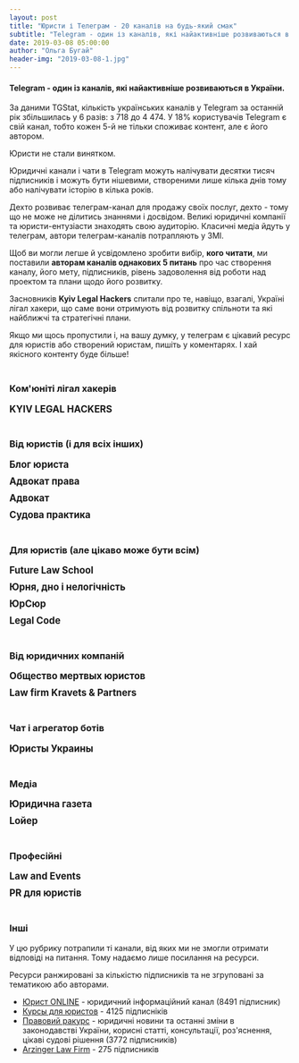 ```yaml
---
layout: post
title: "Юристи і Телеграм - 20 каналів на будь-який смак"
subtitle: "Telegram - один із каналів, які найактивніше розвиваються в України."
date: 2019-03-08 05:00:00
author: "Ольга Бугай"
header-img: "2019-03-08-1.jpg"
---
```


<h4>Telegram - один із каналів, які найактивніше розвиваються в України.</h4>
<p>За даними TGStat, кількість українських каналів у Telegram за останній рік збільшилась у 6 разів: з 718 до 4 474. У 18% користувачів Telegram є свій канал, тобто кожен 5-й не тільки споживає контент, але є його автором.</p>
<p>Юристи не стали винятком.</p>
<p>Юридичні канали і чати в Telegram можуть налічувати десятки тисяч підписників і можуть бути нішевими, створеними лише кілька днів тому або налічувати історію в кілька років.</p>
<p>Дехто розвиває телеграм-канал для продажу своїх послуг, дехто - тому що не може не ділитись знаннями і досвідом. Великі юридичні компанії та юристи-ентузіасти знаходять свою аудиторію. Класичні медіа йдуть у телеграм, автори телеграм-каналів потрапляють у ЗМІ.</p>
<p>Щоб ви могли легше й усвідомлено зробити вибір, <strong>кого читати</strong>, ми поставили <strong>авторам каналів однакових 5 питань</strong> про час створення каналу, його мету, підписників, рівень задоволення від роботи над проектом та плани щодо його розвитку.</p>
<p>Засновників <strong>Kyiv Legal Hackers</strong> спитали про те, навіщо, взагалі, Україні лігал хакери, що саме вони отримують від розвитку спільноти та які найближчі та стратегічні плани.</p>
<p>Якщо ми щось пропустили і, на вашу думку, у телеграм є цікавий ресурс для юристів або створений юристам, пишіть у коментарях. І хай якісного контенту буде більше!</p>
<h3 style="padding-top:20px">Ком'юніті лігал хакерів</h3>

<div style="margin-bottom: 10px">
  <a id="hide1" href="#hide1" class="hide custom-headline">KYIV LEGAL HACKERS</a>
  <a id="show1" href="#show1" class="show custom-headline">KYIV LEGAL HACKERS</a>
  <div class="details" style="margin-bottom: 40px">
    <div class="telegram-link">
      <div class="telegram-img">
        <a target="_blank"  href="https://t.me/kyivlegalhackers">
          <img src="{{ site.baseurl }}/img/posts_img/telegramKLH.jpg" />
        </a>
      </div>
      <div class="telegram-description">
        <h4><a target="_blank" href="https://t.me/kyivlegalhackers">KYIV LEGAL HACKERS</a></h4>
        <div class="telegram-link-gray"><a target="_blank" href="https://t.me/kyivlegalhackers">https://t.me/kyivlegalhackers</a></div>
        <div class="telegram-subscribers">526 учасників</div>
      </div>
    </div>

    <p>«Kyiv Legal Hackers - це частина міжнародної спільноти Legal Hackers в 130 містах світу. Тут ми обмінюємося досвідом та будуємо інноваційні рішення у сфері права», - так пишуть про себе лігал-хакери.</p>
    <p>Нещодавно Kyiv Legal Hackers формалізували своє становище в державі і офіційно стали громадською організацією.</p>
    <p>Щоб краще зрозуміти цінності, на які спираються українські лігал хакери, навіщо працюють над розвитком юридичних інновацій і що планують робити в майбутньому, 4 засновникам поставили однакові 3 питання.</p>
    <p>Відповідали <strong>Денис Іванов</strong>, <strong>Валентин Півоваров</strong> та <strong>Діма Форемний</strong>.</p>
    <p>У кожного, до речі, є свій цікавий досвід у розвитку юридичних інновацій.</p>

    <h3 class="text-center"><img src="{{ site.baseurl }}/img/posts_img/telegramDenis Ivanov.jpg" style="max-width: 180px; border-radius: 50%;" /><div>Денис Іванов</div></h3> 

    <p><strong>Навіщо Україні лігал хакери?</strong></p>
    <p>Коректніше було б спитати «Навіщо лігал хакерам Україна?» Адже з першого заходу, який відбувся 20 квітня 2017 року в Одесі, за неповних 2 роки, український чаптер став одним із хедлайнерів міжнародного руху. Рахуйте самі:</p>
    <ul>
      <li>Перший і, поки що єдиний, європейський саміт із учасниками з понад 10 країн світу було організовано та проведено саме в Україні.</li>
      <li>Перший у Східній Європі Лігал Тек Хакатон було проведено саме в Україні. Українські амбасадори надихнули та допомогли відкрити і відновити чаптери спільноти у Білорусі, Молдові, Росії, Казахстані, і (найсвіжіша новина), у найінформатизованішій країні Європи, батькивщині «стартап-єдинорогів» - в Естоніі. І це тільки на початок 2019 року. </li>
      <li>Саме українських лігал хакерів запрошують для проведення спільних «Демо днів» до Польщі, Іспанії, Киргизстану та Ізраїлю.</li>
      <li>Навіть на відстані десятків тисяч кілометрів українські амбасадори консультують та допомагають з проведенням локальних та міжнародних івентів в країнах Азії.</li> 
    </ul>
    <p>Особисто моя думка, що в України є все для того, щоб бути центром юридичних інновацій. Це звучить дещо абсурдно, враховуючи сучасні проблеми в судовій системі, правоохоронній діяльності та секторах державного і місцевого самоврядування. Але саме знаходження поза зоною комфорту продукує появу проривних ідей та виникнення прошарку талановитих дисрапторів.</p>
    <p><strong>Що саме ти отримуєш від розвитку ком'юніті?</strong></p>
    <p>Я - архітектор ком’юніті. А що отримує архітектор? Він створює та залишає по собі надбання, яке слугує людству і є основою для подальшого розвитку. У випадку з Лігал Хакерз цим надбанням є екосистема, яка максимально прискорює зріст кожного її суб'єкта - від ідеї до працюючого лігал тек сервісу. І побудувати таку систему із замкненим циклом, твердою основою, міцним партнерством, максимальними міжнародними можливостями і потужною підтримкою з боку національної спільноти та міжнародних колег - це і є першою сходинкою для якісного прориву.</p>
    <p><strong>Який бажаний найкращий довгостроковий стратегічний результат і результат, який бажаний протягом цього року?</strong></p>
    <p>Минулі півтора роки ми присвятили тому, щоб сформувати ком'юніті та голосно заявити про нього, залучити найкращих та найталановитіших представників сучасної української інноваційної юриспруденції. І нам це вдалось настільки, що третій рік поспіль українці - серед лідерів світових юридичних конкурсів та змагань. А на цьогорічному «Innovation Justice Forum» в Peace Palace в Гаазі кількість представників України перевищила 15 осіб (учасники, спікери, ментори, організатори, команди, партнери, глядачі). Ще три роки тому там було не більше 2 людей від країни. Починаючи з січня 2019 року наша метрика - не кількість учасників, а якість іх знань, досвідченості, їх продуктів та сервісів. Друге завдання на цей рік - це максимальна колаборація з іншими чаптерами. Не раз на рік у межах одноденного саміту. А систематичні івенти, спільні проекти, інтернаціональні команди. Для того, щоб проникнення та обмін досвідом і знаннями був максимально глобалізованим. Ми почали це робити з грудня 2018 року, коли вперше в історії провели одночасно в 4 країнах світу Хакатон з доступу до правосуддя. Більше 60+ команд одночасно створювали сервіси для того, щоб полегшити звичайним людям можливості отримання правової допомоги та захисту своїх прав. Саме в напрямку збільшення охоплення в практичних проектах та заходах я вбачаю наступні успіхи спільноти. Адже на теперішній час - це 10 000+ найіноваційніших юристів у майже 130 країнах світу. Такий потужний юридичний ресурс не може простоювати без користі для людства. Це було б злочином.</p>

    <h3 class="text-center"><img src="{{ site.baseurl }}/img/posts_img/telegramValentyn Pivovarov.jpg" style="max-width: 180px; border-radius: 50%;" /><div>Валентин Півоваров</div></h3> 

    <p><strong>Навіщо Україні лігал хакери?</strong></p>
    <p>Україна є країною з великим потенціалом в IT-індустрії, з дуже розумними і талановитими людьми. У нас багато добрих юристів і непогана теоретична юридична освіта. Разом з тим, у нас багато проблем із правосуддям, із доступом до правосуддя. Багато людей не можуть дозволити собі юридичні послуги, а добрі юридичні послугу коштують дуже дорого. </p>
    <p>Україна - частина світу, і Kyiv Legal Hackers потрібні, щоб представляти Україну на міжнародній арені в сфері юридичних інновацій. </p>
    <p>По-друге, спільнота - це доступ до міжнародного ком'юніті, до спілкування з однодумцями.</p>
    <p>По-третє, розширення власного світогляду. Ти розумієш, що є частиною чогось більшого і можеш мислити не лише в рамках своєї країни. </p>
    <p>По-четверте, розвиток і позиціонування України як успішної країни. Україна може бути центром розвитку юридичних інновацій, як мінімум, у Європі. Про нас уже говорять багато де і, в цілому, рівняються на Україну. </p>
    <p>Думаю, цей маховик буде тільки розкручуватись. По-п'яте, створення проектів і популяризація надання юридичних послуг онлайн та альтернативного шляху розвитку юридичної професії.</p>
    <p><strong>Що саме ти отримуєш від розвитку ком'юніті?</strong></p>
    <p>Я особисто отримую надзвичайне натхнення, коли бачу, що в учасників починає щось виходити. Плюс нові знайомства, безумовно. Коли я почав займатись цим ще 4 роки тому, не було нічого. Зараз це виросло в цілий рух в Україні. Взагалі, це мене драйвить. Мова не про якісь конкретні вигоди, які є на поверхні. Усе глибше: коли однодумці створюють проекти... коли в учасників хакатонів горять очі, коли вони їдуть в Гаагу, коли у них змінюється світогляд. Я розумію, що це найкраща винагорода для мене, як для співорганізатора KLH.</p>
    <p><strong>Який бажаний найкращий довгостроковий стратегічний результат і результат, який бажаний протягом цього року?</strong></p>
    <p>Особисто я хотів би якісно відновитись після моєї участі в проекті PatentBot, тому що це було дуже важко для мене. І почати щось нове. Що саме це буде, поки не можу сказати. Але точно проект буде не для впровадження в Україні або Європі. Або це буде для ринку США, або для ринку Asia-Pacific Region (Гонконг, Сінгапур тощо). У довгостроковій перспективі я би хотів, щоб мій новий проект використовувався багатьма людьми і був ще більшого розмаху, ніж PatentBot, або інші проекти, які я створював до сьогодні. </p>
    <p>Щодо KLH, то у нас на цей рік великі плани. Ми хочемо врости вдвічі, а і то і втричі у кількості учасників. Запустити студентські організації KLH на юридичних факультетах вищих навчальних закладів в різних містах. План по івентах розписаний на цілий рік, будемо їх додатково анонсувати. У планах на довгострокову перспективу - зробити Україну центром юридичних інновацій. Незалежно від того, де українці впроваджують свої проекти - в Європі, Америці чи Гонконзі - усі ми підтримуємо один одного і допомагаємо один одному. Можливо, KLH зможе стати акселератором, який допомагатиме зростати legal tech проектам, інвестуватиме у них. Думаю, у 10-річній перспективі це більш, ніж реально.</p>

    <h3 class="text-center"><img src="{{ site.baseurl }}/img/posts_img/telegramDima Foremny.jpg" style="max-width: 180px; border-radius: 50%;" /><div>Діма Форемний</div></h3> 

    <p><strong>Навіщо Україні лігал хакери?</strong></p>
    <p>Kyiv Legal Hackers (KLH) важливі для України тому, що разом українські лігал хакери - це сила, про яку вже знають, без перебільшення, у десятках країн світу. Про нас знають, нами цікавляться, на нас у багатьох випадках рівняються. Крім того, кожен із спільноти KLH може поїхати в 150 міст світу, де вже є відділення Legal Hackers, і там кожного радо приймуть. Це прекрасний шлях для виходу на інші ринки. А поодинці ми просто юристи-диваки, одиночки.</p>
    <p><strong>Що саме ти отримуєш від розвитку ком'юніті?</strong></p>
    <p>Від розвитку спільноти я отримую відчуття самореалізації, можливість креативити, придумувати та експериментувати із різними проектами. Також я розвиваю свої знання та мережу знайомств. Якоюсь мірою я реалізую свій підприємницький хист. Усе це роблю разом із командою друзів. Як-то кажуть відпочинок - це зміна діяльності. У моєму випадку це ще і допомагає мені в основній роботі в бізнес акселераторі від HiiL. Проект неприбутковий, ми навіть нещодавно відкрили неприбуткову громадську організацію. Це значить, що ми сфокусовані на позитивному впливі на суспільство і на членів спільноти. Думаю, саме це робить KLH популярним. Ми робимо все від душі, згідно із своїми моральними принципами, надихаючись найкращими міжнародними прикладами.</p>
    <p><strong>Який бажаний найкращий довгостроковий стратегічний результат і результат, який бажаний протягом цього року?</strong></p>
    <p>Довгостроковий результат від діяльності KLH, на мою думку, це - позиціонування України як країни-лідера в юридичних інноваціях. Ці інновації мають допомагати людям, компаніям та державі. Мають створювати додану вартість в Україні і за її межами. Також ми розвиваємо KLH як об’єднуючу платформу, think tank для обміну думками щодо юридичних інновацій серед різних гравців юридичного ринку, державного сектору та всіх інших секторів і професій, і є містком в міжнародний «human cloud» у цій сфері.</p>
    <p>До кінця року стратегічний результат, якого ми прагнемо досягти, сформування пулу надійних партнерів серед з юридичного та ІТ ринку України, які допоможуть нам розвивати спільноту та реалізовувати нові проекти. Також KLH має амбіцію бути фронтменами у великій міжнародній ініціативі, яка відбудеться в декількох містах України в кінці року. Підготовка йде вже повним ходом.</p>
  </div>
</div>
<h3 style="padding-top:20px">Від юристів (і для всіх інших)</h3>

<div style="margin-bottom: 10px">
  <a id="hide2" href="#hide2" class="hide custom-headline">Блог юриста</a>
  <a id="show2" href="#show2" class="show custom-headline">Блог юриста</a>
  <div class="details" style="margin-bottom: 40px">
    <div class="telegram-link">
      <div class="telegram-img">
        <a target="_blank"  href="https://t.me/jur_blog">
          <img src="{{ site.baseurl }}/img/posts_img/telegramБлог юриста_лого.jpg" />
        </a>
      </div>
      <div class="telegram-description">
        <h4><a target="_blank" href="https://t.me/jur_blog">Блог юриста</a></h4>
        <div class="telegram-link-gray"><a target="_blank" href="https://t.me/jur_blog">https://t.me/jur_blog</a></div>
        <div class="telegram-subscribers">40436 підписників</div>
      </div>
    </div>

    <h3 class="text-center"><img src="{{ site.baseurl }}/img/posts_img/telegramVolodymyr Golub.jpg" style="max-width: 180px; border-radius: 50%;" /><div>Володимир Голуб</div></h3> 

    <p>Блог юриста створений 14 жовтня 2017 року.</p>
    <p><strong>Навіщо потрібен Блог юриста?</strong></p>
    <p>Розглядаю канал винятково як хобі. Крім каналу, є ще боти https://t.me/jur_blog/1321</p>
    <p><strong>Для кого «Блог юриста»?</strong></p>
    <p>Для всіх, кому цікаво знати про свої права і стежити за змінами в законодавстві.</p>
    <p><strong>Ви задоволені розвитком каналу? Які критерії його успішності ви використовуєте, крім кількості підписників?</strong></p>
    <p>Цілком задоволений. Я не витрачаю особисті кошти на рекламу каналу - він рекламується за рахунок продажу реклами на ньому. Кількість передплатників не головне - радує залученість аудиторії і коли ЗМІ посилаються на тебе як на перевірене джерело інформації.</p>
    <p><strong>Як ви плануєте розвивати канал?</strong></p>
    <p>Поки що мене влаштовує темп розвитку каналу, більший упор робимо на ботів.</p>
  </div>
</div>

<div style="margin-bottom: 10px">
  <a id="hide3" href="#hide3" class="hide custom-headline">Адвокат права</a>
  <a id="show3" href="#show3" class="show custom-headline">Адвокат права</a>
  <div class="details" style="margin-bottom: 40px">
    <div class="telegram-link">
      <div class="telegram-img">
        <a target="_blank"  href="https://t.me/advocatprava">
          <img src="{{ site.baseurl }}/img/posts_img/telegramБлог юриста_лого.jpg" />
        </a>
      </div>
      <div class="telegram-description">
        <h4><a target="_blank" href="https://t.me/advocatprava">Адвокат права</a></h4>
        <div class="telegram-link-gray"><a target="_blank" href="https://t.me/advocatprava">https://t.me/advocatprava</a></div>
        <div class="telegram-subscribers">18470 підписників</div>
      </div>
    </div>

    <h3 class="text-center"><img src="{{ site.baseurl }}/img/posts_img/telegramDenys Golovin.jpg" style="max-width: 180px; border-radius: 50%;" /><div>Денис Головін</div></h3> 

    <p>«Адвокат права» створений 29 листопада 2018 года.</p>
    <p><strong>Навіщо потрібен «Адвокат права»?</strong></p>
    <p>Українські телеграм-канали серйозно відстають від російських каналів. І за кількістю підписників, і за кількістю матеріалу. Я побачив, що ця ніша майже порожня.</p>
    <p>Навіть зараз є лише 3 телеграм-канали українських юристів, які варті уваги. Один із них - мій. Усі інші, на жаль, беззмістовні.</p>
    <p>Я хотів мати канал, щоб донести свою думку, своє ставлення до якихось подій і фактів. Зараз на каналі не всі матеріали авторські. Коли я бачу якусь проблему або читачі звертаються з питаннями, і при цьому сам не можу підготувати матеріал, а колеги вже розібрались і зробили, то я можу його перепостити.</p>
    <p>Тому, у принципі, це ще й безоплатна правова допомога.</p>
    <p><strong>Для кого «Адвокат права»?</strong></p>
    <p>Зараз я переважно готую матеріали із тих питань, які ставлять читачі. Фактично це - юридична консультація. У нас бідна країна, і на якісну юридичну допомогу не у всіх є кошти.</p>
    <p>Канал створювався не з метою залучення клієнтів. Платоспроможний клієнт і так має можливість звернутись до юриста за кваліфікованою юридичною допомогою з правовими висновками і отримати повний супровід свого питання.</p>
    <p>Навіть якщо через канал до мене звертаються з якимось питанням, я не беру гроші за консультацію. Мої послуги коштують задорого для людей, які шукають безоплатної допомоги в інтернеті.</p>
    <p>Я створив канал для підвищення правової свідомості, правової культури та правових знань. У мене, наприклад, є рубрика, «5 хвилин з адвокатом».</p>
    <p><strong>Ви задоволені розвитком каналу? Які критерії його успішності ви використовуєте, крім кількості підписників?</strong></p>
    <p>Не дуже. Витрачаю багато часу, сил і коштів на канал. Я купував і продовжую купувати багато реклами в інших телеграм-каналах. Юридична тема - дуже специфічна. Якщо порівняти залучення одного читача на канал новин і залучення одного читача на юридичний канал, то співвідношення буде приблизно 6:1.</p>
    <p>Якби я розвивав інший проект, для більш широкої аудиторії, то у мене мабуть було би близько 70 тис підписників. Знаю, що у великих українських телеграм-каналів до 60% читачів накручені. У мне немає мети накручувати читачів.</p>
    <p>Я орієнтуюсь не тільки на кількість читачів, але й на їх залучення і кількість охоплення одного посту. У телеграм дуже вузькоспеціалізована публіка. Чим вужча тема каналу, тим менша аудиторія. А юриспруденція не проста для розуміння.</p>
    <p>Фактично цей канал - моє хобі.</p>
    <p>Один із головних критерії - охоплення посту за 3 дні.</p>
    <p>Хочу підкреслити, що розвивати юридичний канал - це дорого.</p>
    <p><strong>Як ви плануєте розвивати канал?</strong></p>
    <p>Там, де можна було рекламувати мій канал, я уже це уже зробив і не по одному разу. Буду думати над онлайн і навіть офлайн просуванням. Раніше офлайн-сервіси і продукти йшли в інтернет. Тепер, можливо, інтернет-ресурсам варто подивитись в бік офлайну.</p>
    <p>Покращуватиму і далі контент. Але щоб люди могли оцінити добрий контент чи ні, треба, щоб вони знали про цей канал у принципі. Але якість матеріалів у першу чергу.</p>
    <p>Нарощувати рекламний бюджет, напевно, не буду. 1 підписник в юридичному телеграм-каналі коштує в 5-6 разів дорожче, ніж підписник в каналі новин або анекдотів.</p>
    <p>Повторюсь, забудьте думати про пошук клієнтів у телеграм. Ви не повернете навіть 10% того, що вклали, не кажучи про ймовірний заробіток.</p>

  </div>
</div>


<div style="margin-bottom: 10px">
  <a id="hide4" href="#hide4" class="hide custom-headline">Адвокат</a>
  <a id="show4" href="#show4" class="show custom-headline">Адвокат</a>
  <div class="details" style="margin-bottom: 40px">
    <div class="telegram-link">
      <div class="telegram-img">
        <a target="_blank"  href="https://t.me/advocat_ua">
          <img src="{{ site.baseurl }}/img/posts_img/telegramАдвокат права_лого.jpg" />
        </a>
      </div>
      <div class="telegram-description">
        <h4><a target="_blank" href="https://t.me/advocat_ua">Адвокат</a></h4>
        <div class="telegram-link-gray"><a target="_blank" href="https://t.me/advocat_ua">https://t.me/advocat_ua</a></div>
        <div class="telegram-subscribers">9105 підписників</div>
      </div>
    </div>

    <h3 class="text-center"><img src="{{ site.baseurl }}/img/posts_img/telegramOlexandr Garbar.jpg" style="max-width: 180px; border-radius: 50%;" /><div>Олександр Гарбар</div></h3> 

    <p>«Адвокат» був створений у жовтні 2017 року.</p>
    <p><strong>Навіщо потрібен «Адвокат»?</strong></p>
    <p>Канал для мене чисто, як хобі. Люблю робити щось корисне, тому намагаюсь давати контент, за допомогою якого мої читачі будуть більш юридично обізнаними і, як наслідок, їх права не будуть порушуватись, а у кризових ситуаціях читачі знайдуть рішення проблеми. Власне, в цьому і полягає мета мого каналу.</p>
    <p><strong>Для кого «Адвокат»?</strong></p>
    <p>Канал абсолютно для кожного, хто цікавиться своїми правами. Читачами є в основному представники бізнесу, але також серед читачів є юристи, держслужбовці і навіть певна частина студентів.</p>
    <p><strong>Ви задоволені розвитком проекту? Які критерії його успішності ви використовуєте, крім кількості підписників?</strong></p>
    <p>Цілком. Відверто кажучи, у мене єдиний критерій успішності - кількість переглядів окремої публікації.</p>
    <p><strong>Як ви плануєте розвивати «Адвокат»?</strong></p>
    <p>Поки що думаю над стратегією, розумію, що потрібно і можна розвивати цю тему, але через велику завантаженість у зв'язку з юридичною практикою часу на канал небагато, а іноді просто хочеться знайти годин 3 на відпочинок)</p>

  </div>
</div>

<div style="margin-bottom: 10px">
  <a id="hide5" href="#hide5" class="hide custom-headline">Судова практика</a>
  <a id="show5" href="#show5" class="show custom-headline">Судова практика</a>
  <div class="details" style="margin-bottom: 40px">
    <div class="telegram-link">
      <div class="telegram-img">
        <a target="_blank"  href="https://t.me/judicial_practice">
          <img src="{{ site.baseurl }}/img/posts_img/telegramСудова практика.jpg" />
        </a>
      </div>
      <div class="telegram-description">
        <h4><a target="_blank" href="https://t.me/judicial_practice">Судова практика</a></h4>
        <div class="telegram-link-gray"><a target="_blank" href="https://t.me/judicial_practice">https://t.me/judicial_practice</a></div>
        <div class="telegram-subscribers">1608 підписників</div>
      </div>
    </div>

    <h3 class="text-center"><img src="{{ site.baseurl }}/img/posts_img/telegramАндрій_Судова практика.jpg" style="max-width: 180px; border-radius: 50%;" /><div>Андрій Матвійчук</div></h3> 

    <p>Канал був створений на початку 2018 року</p>
    <p><strong>Навіщо потрібна «Судова практика»?</strong></p>
    <p>Канал  є першим етапом створення великої освітньої платформи, яка буде включати інтернет-сайт, сторінку в мережі фейсбук і безпосередньо сам телеграм-канал. Платформа буде спрямована, у першу чергу, на освіту студентів юридичних факультетів вузів, молодих спеціалістів, а також тих юристів, які прагнуть завжди підвищувати свій професійний рівень.</p>
    <p><strong>Для кого «Судова практика»?</strong></p>
    <p>Цей канал для адвокатів, суддів, нотаріусів, прокурорів, помічників суддів, юрисконсультів, студентів юридичних факультетів, а також для людей, які не працюють юристами, однак цікавляться судовою практикою.</p>
    <p><strong>Ви задоволені розвитком проекту? Які критерії його успішності ви використовуєте, крім кількості підписників?</strong></p>
    <p>Розвитком каналу загалом задоволений, оскільки близько половини його підписників прийшли органічно, тобто не з реклами, а з рекомендацій друзів чи колег.</p>
    <p><strong>Як ви плануєте розвивати «Судову практику»?</strong></p>
    <p>Розвивати канал планую подальшою публікацією на ньому цікавої та актуальної інформації для своєї аудиторії. Також буду його рекламувати, оскільки зацікавлений в тому, щоб якомога більше людей дізнались, що отримувати інформацію про судову практику можливо просто на свій смартфон.</p>

  </div>
</div>

<h3 style="padding-top:20px">Для юристів (але цікаво може бути всім)</h3>


<div style="margin-bottom: 10px">
  <a id="hide6" href="#hide6" class="hide custom-headline">Future Law School</a>
  <a id="show6" href="#show6" class="show custom-headline">Future Law School</a>
  <div class="details" style="margin-bottom: 40px">
    <div class="telegram-link">
      <div class="telegram-img">
        <a target="_blank"  href="https://t.me/FutureLawSchool">
          <img src="{{ site.baseurl }}/img/posts_img/telegramFuture Law School.jpg" />
        </a>
      </div>
      <div class="telegram-description">
        <h4><a target="_blank" href="https://t.me/FutureLawSchool">Future Law School</a></h4>
        <div class="telegram-link-gray"><a target="_blank" href="https://t.me/FutureLawSchool">https://t.me/FutureLawSchool</a></div>
        <div class="telegram-subscribers">1338 підписників</div>
      </div>
    </div>

    <h3 class="text-center"><img src="{{ site.baseurl }}/img/posts_img/telegramDenis Ivanov.jpg" style="max-width: 180px; border-radius: 50%;" /><div>Денис Іванов</div></h3> 

    <p>Future Law School створений 29 серпня 2018 року.</p>
    <p><strong>Навіщо потрібен Future Law School?</strong></p>
    <p>Сьогодні юридичні школи всього світу потребують лідерів, у яких є чітке уявлення про майбутнє юридичної професії і про те, як підготувати нинішніх студентів до цього майбутнього.</p>
    <p>Зараз клієнти юридичних компаній очікують від юристів глибокого розуміння їх бізнесу і специфіки їх діяльності, скорочення часу на бізнес-процеси і прискорення комунікації, нестандартності мислення і використання технологій.</p>
    <p>Крім отримання конвеєрних юридичних послуг, посилилися вимоги до цінностей компанії і технологій юридичного обслуговування.</p>
    <p>Формується нове розуміння того, як надавати юридичні послуги. І це зовсім інший набір навичок, ніж ще два-три роки тому.</p>
    <p>Ще за пару років відмінності будуть настільки істотні, що тим, хто відстає, доведеться оновлювати команду цілими відділами, щоб продовжувати конкурувати.</p>
    <p>Разом зі зміною підходів до правосуддя і юридичного обслуговування еволюціонує і система юридичної освіти.</p>
    <p>Щоб відповідати запитам, юридичні школи повинні навчати першокурсників, готуючи їх сьогодні до викликів і можливостей 2023 року.</p>
    <p>Мало бути хранителем знань - треба бути візіонером, вміти чути, аналізувати й експериментувати разом зі своїми слухачами.</p>
    <p>Мало бути просто порогом входу студента до юриспруденції, треба бути трампліном, з яким було б цікаво співпрацювати будь-якій юридичній школі, юридичної компанії, юридичній спільноті.</p>
    <p>Немає часу чекати, поки лідери почнуть проростати з наступного покоління.</p>
    <p>Лідерів необхідно зацікавлювати і прокачувати вже сьогодні.</p>
    <p>Для цього запущений канал @FutureLawSchool</p>
    <p><strong>Для кого Future Law School?</strong></p>
    <ul>
      <li>Школярам / Абітурієнтам - для професійної орієнтації в сучасних напрямках юриспруденції і можливості перевірки на відповідність цих напрямків навчальних програм юридичних факультетів, шкіл і ВНЗ, до яких вони збираються вступати.</li>
      <li>Слухачам / Студентам - для актуалізації поточної програми навчання існуючим трендам і запитам ринку.</li>
      <li>Викладачам / Професорам - для підтримки рівня професійної кваліфікації та впровадження нових методик, знань і досвіду в навчальний процес.</li>
      <li>Деканам - для своєчасного включення нових напрямків й актуальних курсів до навчальної програми факультету.</li>
      <li>Ректорату - для коригування стратегії розвитку навчального закладу з урахуванням ключових трендів і тенденцій.</li>
      <li>Експертам профільних органів й організацій - для включення до програми реформ актуальних запитів юридичного та освітнього ринку.</li>
      <li>Чинним юристам - для орієнтування в навичках нового покоління юристів.</li>
    </ul>
    <p><strong>Ви задоволені розвитком проекту? Які критерії його успішності ви використовуєте, крім кількості підписників?</strong></p>
    <p>Успішність каналу вимірюється корисністю інформації та змінами у мисленні спільноти, на яку ця інформація розрахована. Кількість підписників/відписників або переглядів, чи відсоток ERR - це, скоріше, маркетингові метрики. Головне, щоб після ознайомлення з черговою новиною читач починав думати, діяти, змінювати своє професійне життя та генерувати нові ідеї, створювати юридичні проекти, сервіси чи продукти для звичайних громадян або для юридичного ринку.</p>
    <p>Отримання фідбеку через чат каналу та в директ допомагає орієнтуватись у вподобаннях підписників. Перші результати вже є - вдалося зрушити з місця «зацементовані» підходи та методологоії в юридичних вишах деяких країн, які потроху починають рухатись в напрямку сучасних досягнень та технологій в юриспруденції. Ще далеко до впровадження повноцінних курсів або освітніх програм з legal tech чи юридичних інновацій, але поодинокі панельні дискусії, студентські круглі столи, конференції, які виникають саме завдяки ініціативам читачів каналу - є лакмусовим папірцем того, що я рухаю канал у правильному напрямку.</p>
    <p><strong>Як ви плануєте розвивати Future Law School?</strong></p>
    <p>Розвиток каналу залежатиме від розвитку індустрії в цілому. Адже канал є відображенням сучасної дійсності, яка відбувається по всьому світу. Він не є площадкою для фантастичних пророцтв або фантазій візіонерів. Хоча для людей, які живуть і працюють у своєму обмеженому професійному світі, на перший погляд іноді так здається, коли вони тільки починають читати канал)) Але за 2-3 тижні вони акліматизуються, стають активними адептами каналу і навіть починають постачати інформацію чи новини, про які я ще не писав).</p>
  </div>
</div>


<div style="margin-bottom: 10px">
  <a id="hide7" href="#hide7" class="hide custom-headline">Юрня, дно і нелогічність</a>
  <a id="show7" href="#show7" class="show custom-headline">Юрня, дно і нелогічність</a>
  <div class="details" style="margin-bottom: 40px">
    <div class="telegram-link">
      <div class="telegram-img">
        <a target="_blank"  href="https://t.me/Jurnia">
          <img src="{{ site.baseurl }}/img/posts_img/telegramЮрня, дно і нелогічність.jpg" />
        </a>
      </div>
      <div class="telegram-description">
        <h4><a target="_blank" href="https://t.me/Jurnia">Юрня, дно і нелогічність</a></h4>
        <div class="telegram-link-gray"><a target="_blank" href="https://t.me/Jurnia">https://t.me/Jurnia</a></div>
        <div class="telegram-subscribers">1213 підписників</div>
      </div>
    </div>

    <h3 class="text-center"><img src="{{ site.baseurl }}/img/posts_img/telegramNikita Pidgayny.jpg" style="max-width: 180px; border-radius: 50%;" /><div>Микита Підгайний</div></h3> 

    <p>Перший пост у каналі «Юрня, дно і нелогічність» вийшов 14 грудня 2018 року.</p>
    <p><strong>Навіщо потрібна «Юрня, дно і нелогічність»?</strong></p>
    <p>Юристи дуже часто роблять чи вимагають нікому непотрібні юридичні дії, документи чи пункти в договорах. Це виглядає як шаманство. Тому ми створили канал, у якому розповідаємо про юрню і обґрунтовуємо її непотрібність. Ми вирімо, що якщо юристи будуть робити менше юрні, то у нас нарешті буде час нормально поспати.</p>
    <p><strong>Для кого «Юрня, дно і нелогічність»?</strong></p>
    <p>Більшість читачів – це юристи. Але я зустрічаю і підприємців і бухгалтерів (що мене дуже тішить).</p>
    <p><strong>Ви задоволені розвитком проекту? Які критерії його успішності ви використовуєте, крім кількості підписників?</strong></p>
    <p>Так, задоволений. Я вимірюю динаміку підписок/відписок та кількість переглядів. Іноді, коли ми даємо посилання на сторонні статті, я вимірюю кількість переходів.</p>
    <p><strong>Як ви плануєте розвивати «Юрня, дно і нелогічність»?</strong></p>
    <p>Канал – це тільки спосіб доставки контенту. Найближчим часом у його роботі нічого не зміниться. Але на доповнення до каналу, ми працюємо над базою знань, де будемо збирати усі матеріали. Вона буде безкоштовною і дослідження можна буде легко відправити своєму контрагенту.</p>
  </div>
</div>

<div style="margin-bottom: 10px">
  <a id="hide8" href="#hide8" class="hide custom-headline">ЮрСюр</a>
  <a id="show8" href="#show8" class="show custom-headline">ЮрСюр</a>
  <div class="details" style="margin-bottom: 40px">
    <div class="telegram-link">
      <div class="telegram-img">
        <a target="_blank"  href="https://t.me/lawnonsense">
          <img src="{{ site.baseurl }}/img/posts_img/telegramЮрСюр.jpg" />
        </a>
      </div>
      <div class="telegram-description">
        <h4><a target="_blank" href="https://t.me/lawnonsense">ЮрСюр</a></h4>
        <div class="telegram-link-gray"><a target="_blank" href="https://t.me/lawnonsense">https://t.me/Jurnia</a></div>
        <div class="telegram-subscribers">420 підписників</div>
      </div>
    </div>

    <h3 class="text-center"><img src="{{ site.baseurl }}/img/posts_img/telegramStanislav Kuniansky.jpg" style="max-width: 180px; border-radius: 50%;" /><div>Станіслав Кунянський</div></h3> 

    <p>Перший пост у «ЮрСюр» був написаний у жовтні 2018 року.</p>
    <p><strong>Навіщо потрібен «ЮрСюр»?</strong></p>
    <p>Канал - мій спосіб щось змінити у професії: розпалювати ненависть та ворожнечу до канцеляриту, совковості в юридичних документах, а також до нечесного методу читання правових норм.</p>
    <p><strong>Для кого «ЮрСюр»?</strong></p>
    <p>Перш за все, для мене. Так я заспокоюю своє сумління, адже знаннями потрібно ділитися, а не ставитися до них, як до особистого скарбу. Читачі — люди, небайдужі до права.</p>
    <p><strong>Ви задоволені розвитком проекту? Які критерії його успішності ви використовуєте, крім кількості підписників?</strong></p>
    <p>Задоволений. У Telegram, як на мене, немає інших об’єктивних критеріїв успішності, окрім кількості підписників.</p>
    <p><strong>Як ви плануєте розвивати «ЮрСюр»?</strong></p>
    <p>Планую продовжувати писати те, про що більше ніхто не пише. Без, прости боже, оригінального контенту, ніякого розвитку не буде.</p>
  </div>
</div>


<div style="margin-bottom: 10px">
  <a id="hide9" href="#hide9" class="hide custom-headline">Legal Code</a>
  <a id="show9" href="#show9" class="show custom-headline">Legal Code</a>
  <div class="details" style="margin-bottom: 40px">
    <div class="telegram-link">
      <div class="telegram-img">
        <a target="_blank"  href="https://t.me/legalcode">
          <img src="{{ site.baseurl }}/img/posts_img/telegramLegal Code_logo.jpg" />
        </a>
      </div>
      <div class="telegram-description">
        <h4><a target="_blank" href="https://t.me/legalcode">Legal Code</a></h4>
        <div class="telegram-link-gray"><a target="_blank" href="https://t.me/legalcode">https://t.me/Jurnia</a></div>
        <div class="telegram-subscribers">420 підписників</div>
      </div>
    </div>

    <h3 class="text-center"><img src="{{ site.baseurl }}/img/posts_img/telegramAndriy Kostenko.jpg" style="max-width: 180px; border-radius: 50%;" /><div>Андрій Костенко</div></h3> 

    <p>Legal Code створений 1 березня 2019 року.</p>
    <p><strong>Навіщо потрібен Legal Code?</strong></p>
    <p>Зближення права та кібернетики буде все більше вимагати від юристів розуміння алгоритмів, особливостей роботи комп'ютерної техніки та програм. А вміння програмувати ставатиме конкурентною перевагою. Тому Legal Code має допомогти тим юристам, які вже всерйоз замислюються над навчанням програмуванню, а також тим, хто розвиває технологічні продукти опосередковано. Тут буде м'ясо. Я не буду розповідати про те, що ми вже в 21-му столітті і світ змінюється. Будуть конкретні історії, зрозумілі приклади, логіка і трошки математики. Може, інколи будуть трохи спонтанні думки. Але обіцяю, що все буде заряджене живою практикою, а не запиленим вишукуванням.</p>
    <p><strong>Для кого Legal Code?</strong></p>
    <p>Давно хотів зібрати своєрідне ком'юніті юристів-програмістів, а також тих юристів (і студентів), які планують чи мріють програмувати. Можливо, навіть не обов'язково юристів, але обов'язково тих, хто любить/хоче створювати технологічні продукти своїми руками, а не чужими.</p>
    <p><strong>Ви задоволені розвитком проекту? Які критерії його успішності ви використовуєте, крім кількості підписників?</strong></p>
    <p>Так, цілком, запуск відбувся краще, ніж я очікував. Важливі критерії для мене – виникнення дискусії навколо тематики каналу та зворотній зв'язок (наприклад, кількість надісланих питань, які варто охопити). Це в мене перший досвід, спеціально цьому не навчався, інших критеріїв поки не бачу. Я радий тому, що між ідеєю зробити такий канал і його запуском минуло лише три дні.</p>
    <p><strong>Як ви плануєте розвивати Legal Code?</strong></p>
    <p>Планую зробити кілька рубрик за тематикою каналу і чергувати їх, відслідковуючи вподобання читачів. У якийсь момент треба буде запустити чат за тематикою каналу. Можливо, створюватиму якісь довідкові матеріали і ділитимусь ними. Також було б непогано знайти і заохотити до створення контенту людей з досвідом програмування.</p>
  </div>
</div>

<h3 style="padding-top:20px">Від юридичних компаній</h3>


<div style="margin-bottom: 10px">
  <a id="hide10" href="#hide10" class="hide custom-headline">Общество мертвых юристов </a>
  <a id="show10" href="#show10" class="show custom-headline">Общество мертвых юристов </a>
  <div class="details" style="margin-bottom: 40px">
    <div class="telegram-link">
      <div class="telegram-img">
        <a target="_blank"  href="https://t.me/AxonPartners">
          <img src="{{ site.baseurl }}/img/posts_img/telegramОбщество мертвых юристов.jpg" />
        </a>
      </div>
      <div class="telegram-description">
        <h4><a target="_blank" href="https://t.me/AxonPartners">Общество мертвых юристов </a></h4>
        <div class="telegram-link-gray"><a target="_blank" href="https://t.me/AxonPartners">https://t.me/AxonPartners</a></div>
        <div class="telegram-subscribers">2087 підписників</div>
      </div>
    </div>

    <h3 class="text-center"><img src="{{ site.baseurl }}/img/posts_img/telegramDima Gadomsky.jpg" style="max-width: 180px; border-radius: 50%;" /><div>Діма Гадомський</div></h3> 

    <p>«Общество мертвых юристов» було створено у 2017 році. Точно вже не згадаю, коли. Це не було видатною подією.</p>
    <p><strong>Навіщо потрібно «Общество мертвых юристов»?</strong></p>
    <p>Ну, по-перше, нам є що сказати. По друге всі аксонівські партнери підписані на багато ТГ каналів. Ми пересилаємо одне одному постіки Заліни Маршенкулової (обережно, там радикальний фемінізм) чи Олександри Мельникової (про англійське право, але дуже смішно). Хотілося вписатися в цей двіж зі своїм тоненьким голоском. Мета - ділитися з іншими тим, що ми читаємо і думаємо про юридичний ринок.</p>
    <p><strong>Для кого «Общество мертвых юристов»?</strong></p>
    <p>Канал для партнерів юрфірм і юристів, які думають про юриспруденцію як про бізнес. Хто його читає я достеменно не знаю. Думаю, відсотків 50% - українські юристи. Інші 50% ділять між собою білоруські, російські юристи. Також нас читають юристи з Казахстану і Молдови. Можливо ще хтось, я хз. Ми не проводили опитувань (хоча варто).</p>
    <p><strong>Ви задоволені розвитком проекту? Які критерії його успішності ви використовуєте, крім кількості підписників?</strong></p>
    <p>Я особисто дуже задоволений тим, що він є, бо туди можна написати текст. Є таке відчуття, коли в голові народилась думка і навіть вже у формі тексту. А діти його нікуди, бо для ФБ він занадто скучний, а для Медіуму занадто короткий і не структурований. Тримати його в собі складно, а тут хоба, і є ТГ канал.</p>
    <p>Основний показник для Аксону і для всіх наших проектів соцмережах - конверсія («Спілка мертвих юристів» - це проект Аксонів (юридична компанія Axon Partners), який ми дуже мріємо перетворити на колективний проект). У Telegram, взагалі, дуже висока конверсія. У нас вона була під 90%, але після того, як ми стрімко (реально стрімко, просто вжух) набрали +1к підписників, конверсія трохи впала.</p>
    <p><strong>Як ви плануєте розвивати «Общество мертвых юристов»?</strong></p>
    <p>Ніяких особливих планів. Хіба що тепер у канал пишуть тексти кілька людей, а не один я. Є контент-план, ідеї про кооперацію з іншими каналами і навіть кілька геніальних текстів.</p>
  </div>
</div>


<div style="margin-bottom: 10px">
  <a id="hide11" href="#hide11" class="hide custom-headline">Law firm Kravets & Partners</a>
  <a id="show11" href="#show11" class="show custom-headline">Law firm Kravets & Partners</a>
  <div class="details" style="margin-bottom: 40px">
    <div class="telegram-link">
      <div class="telegram-img">
        <a target="_blank"  href="https://t.me/knpartners">
          <img src="{{ site.baseurl }}/img/posts_img/telegramLaw firm Kravets & Partners.jpg" />
        </a>
      </div>
      <div class="telegram-description">
        <h4><a target="_blank" href="https://t.me/knpartners">Law firm Kravets & Partners</a></h4>
        <div class="telegram-link-gray"><a target="_blank" href="https://t.me/knpartners">https://t.me/knpartners</a></div>
        <div class="telegram-subscribers">1318 підписників</div>
      </div>
    </div>

    <h3 class="text-center"><img src="{{ site.baseurl }}/img/posts_img/telegramРостислав Кравець.jpg" style="max-width: 180px; border-radius: 50%;" /><div>Ростислав Кравець</div></h3> 

    <p>Канал Law firm Kravets & Partners був створений в березні 2017 року.</p>
    <p><strong>Навіщо потрібен Law firm Kravets & Partners?</strong></p>
    <p>Як зазначено в самому описі каналу, він створений з метою обміну практичним досвідом, судовою практикою, корисною інформацією та новинами юридичного суспільства України.</p>
    <p><strong>Для кого Law firm Kravets & Partners?</strong></p>
    <p>Канал орієнтований на практикуючих юристів та осіб, які цікавляться розвитком права в Україні. Як продемонструвала практика, обмін досвідом та судовою практикою йде досить активно й підписникам це подобається. На каналі практично відсутня реклама і пропозиції юрпослуг, що його робить майданчиком якраз для спілкування.</p>
    <p><strong>Ви задоволені розвитком проекту? Які критерії його успішності ви використовуєте, крім кількості підписників?</strong></p>
    <p>Я особисто задоволен розвитком каналу. Це ще один шлях для комунікацій з колегами та клієнтами, розвитку та самовдосконалення. Найголовніший критерій, на мій погляд, це постійне спілкування.</p>
    <p><strong>Як ви плануєте розвивати Law firm Kravets & Partners?</strong></p>
    <p>На мій погляд розвиток, це - розміщення нової судової практики та постійний обмін досвідом на теми, що цікавлять підписників.</p>
  </div>
</div>

<h3 style="padding-top:20px">Чат і агрегатор ботів</h3>

<div style="margin-bottom: 10px">
  <a id="hide12" href="#hide12" class="hide custom-headline">Юристы Украины</a>
  <a id="show12" href="#show12" class="show custom-headline">Юристы Украины</a>
  <div class="details" style="margin-bottom: 40px">
    <div class="telegram-link">
      <div class="telegram-img">
        <a target="_blank"  href="https://t.me/Ukrainian_lawyers">
          <img src="{{ site.baseurl }}/img/posts_img/telegramЮристы Украины_лого.jpg" />
        </a>
      </div>
      <div class="telegram-description">
        <h4><a target="_blank" href="https://t.me/Ukrainian_lawyers">Юристы Украины</a></h4>
        <div class="telegram-link-gray"><a target="_blank" href="https://t.me/Ukrainian_lawyers">https://t.me/Ukrainian_lawyers</a></div>
        <div class="telegram-subscribers">10369 учасників чату</div>
      </div>
    </div>

    <h3 class="text-center"><img src="{{ site.baseurl }}/img/posts_img/telegramOlexandr Leventov.jpg" style="max-width: 180px; border-radius: 50%;" /><div>Олександр Лєвєвнтов</div></h3> 

    <p>«Юристы Украины» створені близько року тому.</p>
    <p><strong>Навіщо потрібні «Юристы Украины»?</strong></p>
    <p>«Юристы Украины» - канал, у якому агрегуються різні юридичні чати і запити клієнтів.</p>
    <p>Це почалось через те, що наша компанія Legal Protection мала внутрішній попит. Наприклад, звертались клієнти з іншого міста або потребували допомоги з тієї практики, яка для нас не основна. Раніше мені треба було шукати партнерів. Зараз за рахунок чата це зробити набагато простіше. Чат допомагає юристам зекономити час на пошук підрядника.</p>
    <p>Коли ми тільки впровадили бота, юристів у чаті було ще не багато. Тоді працівники Legal Protection самі надавали консультації й, у тому числі, могли брати звідти платні замовлення.</p>
    <p>Зараз бот бере клієнтське замовлення і відправляє його в чат. Далі кожен юрист може обрати для себе питання. Клієнту прийде повідомлення, що певний юрист готовий проконсультувати. Потім клієнт і юрист самі домовляються, це буде платна чи безкоштовна консультація.</p>
    <p>Чат працює також на імідж компанії. Коли до нас приходять нові працівники, і ми розповідаємо про нашу розробку, вони часто бувають вражені.</p>
    <p><strong>Для кого «Юристы Украины»?</strong></p>
    <p>Для юристів, яким потрібні клієнти, і для людей, яким потрібна консультація юристів.</p>
    <p>Спочатку у компанії Legal Protection був чат у viber. Після того, як ми досягли максимальної кількості учасників (більше 250), почали шукати альтернативні варіанти. Так створили чат для юристів у Telegram.</p>
    <p>Поступово в чат почали додаватись клієнти і просити допомоги. Це було неефективно, бо перетворювалось на масову консультацію, і людина не отримувала ніякої користі.</p>
    <p>Тоді ми вирішили закрити доступ для клієнтів у чат і зробити можливість звертатись до юриста через бота. Фактично бот бере запит клієнта і передає його в інший, спеціалізований чат.</p>
    <p>Юристи були згруповані по профільних чатах: кримінальне право, сімейне тощо - клієнт може обрати ту категорію, якій відповідає його запиту.</p>
    <p>Зараз це некомерційний проект. Але у майбутньому він може бути монетизований.</p>
    <p><strong>Ви задоволені розвитком проекту? Які критерії його успішності ви використовуєте, крім кількості підписників?</strong></p>
    <p>Не задоволений. Програмісти, які розробляли цей проект, просто зникли з усім кодом. Цей негативний досвід сильно загальмував розвиток. А новим програмістам важко працювати зі старим кодом.</p>
    <p>Критерій успішності - монетизація. Планували заробляти на рекламі тих послуг і товарів, чия цільова аудиторія юристи. По-друге, ми думали зробити біржу документів, щоб юрист міг вивантажити свій шаблон документу і виставити за нього ціну. Головна модель і та, яку ми збираємось зараз спробувати, розвиток платного чату, коли юристи платять за участь у ньому. Це чат з продажу компаній.</p>
    <p><strong>Як ви плануєте розвивати «Юристы Украины»?</strong></p>
    <p>У проект уже було вкладено багато часу та грошей, і поки що він збитковий. Якщо юристи будуть готові платити за закритий комерційний чат, то ми будемо розвиватись у цьому напрямку. Якщо ні, то проект продовжить існувати в теперішньому вигляді.</p>
    <p>У мене є інші проекти в Telegram, які не пов'язані з юриспруденцією, і вони заробляють. У мене склалась така думка, що створювати продукти для юристів - не надто вдячна робота. Цей ринок дуже важко сприймає нові підходи. З будь-якою іншою аудиторії набагато легше працювати.</p>
    <p>Коли запускали проект, планувати брати участь у конкурсах і залучати інвестиції. Якби у мене не виникли труднощі з програмістами, можливо, так і було би.</p>
  </div>
</div>

<h3 style="padding-top:20px">Медіа</h3>

<div style="margin-bottom: 10px">
  <a id="hide13" href="#hide13" class="hide custom-headline">Юридична газета</a>
  <a id="show13" href="#show13" class="show custom-headline">Юридична газета</a>
  <div class="details" style="margin-bottom: 40px">
    <div class="telegram-link">
      <div class="telegram-img">
        <a target="_blank"  href="https://t.me/yur_gazeta">
          <img src="{{ site.baseurl }}/img/posts_img/telegramЮридична газета.jpg" />
        </a>
      </div>
      <div class="telegram-description">
        <h4><a target="_blank" href="https://t.me/knpartners">Юридична газета</a></h4>
        <div class="telegram-link-gray"><a target="_blank" href="https://t.me/yur_gazeta">https://t.me/yur_gazeta</a></div>
        <div class="telegram-subscribers">3621 підписник</div>
      </div>
    </div>

    <h3 class="text-center"><img src="{{ site.baseurl }}/img/posts_img/telegramОлена Осмоловська.jpg" style="max-width: 180px; border-radius: 50%;" /><div>Олена Осмоловська</div></h3> 

    <p>Канал «Юридична газета» створений рік тому.</p>
    <p><strong>Навіщо потрібен канал «Юридична газета»?</strong></p>
    <p>Зручність та популярність месенджерів серед читачів. Ми пішли за своїм читачем. Використовуємо телеграм-канал для кращої комунікації зі своїми читачами. Можна також використовувати як інструмент для ведення та просування бізнесу, для онлайн маркетингу. Цукерберг постійно змінює алгоритми для паблік сторінок та обмежує аудиторію. Тому охоплення аудиторії в соцмережах зменшується. Телеграм, натомість, дає 100% охоплення та контакт зі своєю цільовою аудиторією.</p>
    <p><strong>Для кого канал «Юридична газета»?</strong></p>
    <p>В основному, це молодь. Віком від 18 до 37. Міленіали та покоління z.</p>
    <p><strong>Ви задоволені розвитком проекту? Які критерії його успішності ви використовуєте, крім кількості підписників?</strong></p>
    <p>Для нас головне - лояльність читача, задоволення читача. І обізнаність про бренд.</p>
  </div>
</div>


<div style="margin-bottom: 10px">
  <a id="hide14" href="#hide14" class="hide custom-headline">Lойер</a>
  <a id="show14" href="#show14" class="show custom-headline">Lойер</a>
  <div class="details" style="margin-bottom: 40px">
    <div class="telegram-link">
      <div class="telegram-img">
        <a target="_blank"  href="https://t.me/loyer_ua">
          <img src="{{ site.baseurl }}/img/posts_img/telegramLойер.jpg" />
        </a>
      </div>
      <div class="telegram-description">
        <h4><a target="_blank" href="https://t.me/loyer_ua">Lойер</a></h4>
        <div class="telegram-link-gray"><a target="_blank" href="https://t.me/loyer_ua">https://t.me/loyer_ua</a></div>
        <div class="telegram-subscribers">3621 підписник</div>
      </div>
    </div>

    <h3 class="text-center"><img src="{{ site.baseurl }}/img/posts_img/telegramЯна Собко.jpg" style="max-width: 180px; border-radius: 50%;" /><div>Яна Собко</div></h3> 

    <p>Канал Lойер був створений в кінці серпня 2017 року (якщо бути точними — 29.08). На той час в Україні просування новин через телеграм-канали лише зароджувалось. Для нас це був цікавий експеримент.</p>
    <p><strong>Навіщо потрібен Lойер?</strong></p>
    <p>Насправді, канал для нас важливий. Це цілий окремий світ, який потребує особливого підходу. Із самого початку ми розуміли, що подача контенту в ньому має відрізнятися від інших наших ресурсів. Однак нам довелося пройти непростий шлях пошуку, перш ніж ми знайшли свій підхід до аудиторії в каналі. Що головне — у нас велика взаємодія з читачем. Власне це і є нашою метою — відчувати, розуміти і взаємодіяти з аудиторією.</p>
    <p><strong>Для кого канал Lойер?</strong></p>
    <p>Канал для юристів і тих, хто цікавиться правом. Ми час від часу проводимо опитування, і з відгуків зрозуміло, що більшість людей юристи. Однак, ми не консервативні в цьому. Постійно знаходимось в пошуку нових форм взаємодії із фоловерами, намагаємось бути цікавими для всіх.</p>
    <p><strong>Ви задоволені розвитком проекту? Які критерії його успішності ви використовуєте, крім кількості підписників?</strong></p>
    <p>Загалом задоволені. Звісно, хочеться його ще більше розвинути, популяризувати, та ми впевнені - все ще попереду. Критерієм успішності для нас є показник відгуків читачів на наші опитування, або ж реакція людей на той чи інший контент. Також досить важливим показником є повідомлення людей, які пишуть, що читають наш канал. Крім того, іноді на пошту приходять листи з пропозиціями висвітлити ту чи іншу тему, яка, на думку читачів, була б цікавою.</p>
    <p><strong>Як ви плануєте розвивати Lойер?</strong></p>
    <p>Питання не з простих. Розвивати канал нелегко, адже телеграм-аудиторія — специфічна. Сьогодні вони до тебе приходять, а завтра легко можуть відписатися. Тому завдання №1 — підтримувати кількісний показник читачів, давати регулярно цікавий контент, взаємодіяти з ними. Другим важливим критерієм розвитку каналу є його популяризація. Звісно, ми час від часу робимо внутрішню рекламу каналу, до прикладу, на нашій сторінці Фейсбук. Та як показує практика - це абсолютно різні аудиторії. Тому наступним нашим кроком буде пошук телеграм-каналів з якими можна зробити колаборацію. Ну і третє, що важливо — потрібно постійно тримати руку на пульсі останніх тенденцій і давати читачеві те, що він потребує саме сьогодні.</p>
  </div>
</div>

<h3 style="padding-top:20px">Професійні</h3>

<div style="margin-bottom: 10px">
  <a id="hide15" href="#hide15" class="hide custom-headline">Law and Events</a>
  <a id="show15" href="#show15" class="show custom-headline">Law and Events</a>
  <div class="details" style="margin-bottom: 40px">
    <div class="telegram-link">
      <div class="telegram-img">
        <a target="_blank"  href="https://t.me/lawandevents">
          <img src="{{ site.baseurl }}/img/posts_img/telegramLaw and Events.jpg" />
        </a>
      </div>
      <div class="telegram-description">
        <h4><a target="_blank" href="https://t.me/lawandevents">Law and Events</a></h4>
        <div class="telegram-link-gray"><a target="_blank" href="https://t.me/lawandevents">https://t.me/loyer_ua</a></div>
        <div class="telegram-subscribers">1051 підписник</div>
      </div>
    </div>

    <h3 class="text-center"><img src="{{ site.baseurl }}/img/posts_img/telegramAnna Bilotil.jpg" style="max-width: 180px; border-radius: 50%;" /><div>Ганна Білотіл</div></h3> 

    <p>Канал був створений 24.02.2018 г. на Global Legal Hackathon – Ukraine.</p>
    <p><strong>Навіщо вам канал у Telegram? Яка його мета?</strong></p>
    <p>Law & Events – це світ юридичних івентів. Ми вважаємо, що він повинен бути доступним для кожного незалежно, чи це буде месенджер, чи веб-ресурс. А тому Telegram - один з ідеальних каналів реалізації ідеї Law & Events. У нашому каналі розміщуємо афішу не лише із суто юридичних івентів, але і з суміжних тематик. Ділимось корисною інформацією про розвиток власного бренду, даємо поради щодо нетворкінгу.</p>
    <p><strong>Для кого цей канал? Хто його читачі?</strong></p>
    <p>Це юристи, які прагнуть розвиватись, збагачувати свої знання, розширювати коло контактів та бути в курсі тенденцій у сфері права. Коло наших підписників досить широке – від студентів до партнерів юрфірм та діячів правничої науки.</p>
    <p><strong>Ви задоволені розвитком каналу? Які критерії його успішності ви використовуєте, крім кількості підписників?</strong></p>
    <p>Ми захоплені нашою ідеєю та радіємо кожному етапу розвитку проекту. Для нас важливо, аби проект був корисним для наших підписників. А тому завжди слідкуємо за кількістю переглядів постів, реакціями на опитування.</p>
    <p><strong>Як ви плануєте розвивати канал?</strong></p>
    <p>Нам приємно бачити, що юристів цікавить світ юридичних івентів. Law & Events намагається зробити його зрозумілим та цікавим. А тому, окрім самих івентів, ми вже розміщуємо інформацію про розвиток власного бренду та поради щодо нетворкінгу. У подальшому плануємо змінити формат на розміщення інформації у добірках за темами, місцями проведення, аудиторіями. Також будемо додавати актуальні статті, legaltech-новини, огляди івентів.</p>
  </div>
</div>


<div style="margin-bottom: 10px">
  <a id="hide16" href="#hide16" class="hide custom-headline">PR для юристів</a>
  <a id="show16" href="#show16" class="show custom-headline">PR для юристів</a>
  <div class="details" style="margin-bottom: 40px">
    <div class="telegram-link">
      <div class="telegram-img">
        <a target="_blank"  href="https://t.me/PRforLawyers">
          <img src="{{ site.baseurl }}/img/posts_img/telegramPR для юристів.jpg" />
        </a>
      </div>
      <div class="telegram-description">
        <h4><a target="_blank" href="https://t.me/lawandevents">PR для юристів</a></h4>
        <div class="telegram-link-gray"><a target="_blank" href="https://t.me/PRforLawyers">https://t.me/PRforLawyers</a></div>
        <div class="telegram-subscribers">204 підписники</div>
      </div>
    </div>

    <h3 class="text-center"><img src="{{ site.baseurl }}/img/posts_img/telegramВіка Папарига.jpg" style="max-width: 180px; border-radius: 50%;" /><div>Віка Папарига</div></h3> 

    <p>Канал «PR для юристів» створила рівно місяць назад, 4 лютого.</p>
    <p><strong>Навіщо потрібен «PR для юристів»?</strong></p>
    <ul>
      <li>Це канал-оберіг від поганого тону в комунікаціях.</li>
      <li>Розповідаю про гігієнічні правила в комунікаціях.</li>
      <li>Ділюся простими, але потрібними інструментами в публічній роботі.</li>
      <li>Показуватиму піарне дно, вчинене через незнання, хочеться вірити.</li>
      <li>Буде спеціальна рубрика питання-відповіді як на міні-консультаціях.</li>
    </ul>
    <p>Моя місія — заразити любов’ю до піару якомога більше юристів та підсадити їх на голку задоволення від результатів публічності :) Тоді вони працюватимуть над своїм професійним розвитком постійно і системно, оскільки популярність вже зобов’язує бути кращим.</p>
    <p><strong>Для кого «PR для юристів»?</strong></p>
    <p>Юристи та адвокати, які хочуть:</p>
    <ul>
      <li>бути не тільки професіоналами своєї справи, але й свідомо та вміло комунікувати про свої можливості, успіхи та досягнення.</li>
      <li>бути брендом та мати своїх прихильних клієнтів, однодумців та партнерів.</li>
      <li>тямити як формується репутація та що на неї впливає.</li>
      <li>будувати довірливі відносини зі ЗМІ та іншими цільовими аудиторіями.</li>
    </ul>
    <p>А також новачки у піарі, щоб краще розуміти як працювати з юристами і що від них очікувати.</p>
    <p><strong>Ви задоволені розвитком каналу? Які критерії його успішності ви використовуєте, крім кількості підписників?</strong></p>
    <p>Я тестую гіпотези про контент, формати та дні. У мене 200 підписників. Закидую матеріал 1-2 рази на тиждень. Тому для мене зараз критерії не в кількості, а в якості. Важливий зворотній зв’язок, що людей тОркає мій матеріал. Вони впізнають себе чи колег. На кшталт «оце так контент, наскільки ж він реалістичний», «із задоволенням читаю канал, якраз остання тема — в тему)», «як знайомо», «нарешті цей список створений».</p>
    <p><strong>Як ви плануєте розвивати «PR для юристів»?</strong></p>
    <p>Поки я розказала про свій канал тільки своїм друзям у фб, а також Lойер анонсував новину. Просування каналу — вкрай важливо. Довго на власному ентузіазмі не протягнеш і люди охоче приєднуються до живого каналу, де вирують коментарі та реакції. Крім чек-лістів, антипорад та інструментів, що роблю зараз, планую робити короткі подкасти з потужними експертами. Вже є бачення та домовленості, розбирати помилки юристів та забезпечувати лайфхаками для їхнього буденного професійного життя. Плюс заохочую, щоб люди самі мені писали про свої ситуації. Наприклад, вже журналісти надсилають, які в них антикейси складаються по комунікації з юристами чи піарниками юридичних компаній.</p>
  </div>
</div>

<h3 style="padding-top:20px">Інші</h3>

<p>У цю рубрику потрапили ті канали, від яких ми не змогли отримати відповіді на питання. Тому надаємо лише посилання на ресурси.</p>
<p>Ресурси ранжировані за кількістю підписників та не згруповані за тематикою або авторами.</p>

<ul>
<li><a href="https://t.me/jur_online" target="_blank">Юрист ONLINE</a> - юридичний інформаційний канал (8491 підписник)</li>
<li><a href="https://t.me/bca_education" target="_blank">Курсы для юристов</a> - 4125 підписніків</li>
<li><a href="https://t.me/lex_info" target="_blank">Правовий ракурс</a> - юридичні новини та останні зміни в законодавстві України, корисні статті, консультації, роз'яснення, цікаві судові рішення (3772 підписників)</li>
<li><a href="https://t.me/arzingerlawfirm" target="_blank">Arzinger Law Firm</a> - 275 підписників</li>
</ul>

<style>
.details,
.show,
.hide:target {
  display: none;
}

.hide:target + .show,
.hide:target ~ .details {
  display: block !important;
}

.custom-headline {
  font-size: 1.2em;
  font-weight: bold;
}

.telegram-link {
  display: flex;
  width: 99%;
  flex-direction: row;
  border: 1px solid #CCC;
  margin: 20px 0px;
  max-width: 99%;
}

.telegram-img {
  flex-grow: 1;
  max-width: 140px;
  padding:10px;
}

.telegram-img img {
  width: 100%;
}

.telegram-description {
  padding-left: 20px;
  flex-basis: auto;
  flex-grow: 1;
}

.telegram-description:hover {
  background: #EEE;
}

.telegram-link h4 {
  font-size: 1.5em;
  margin-block-end: 5px;
}

.telegram-link h4 a {
  text-decoration: none;
}

.telegram-link-gray a {
  color: #666;
  text-decoration: none;
}

.telegram-subscribers {
  font-size: 1.2em;
  margin-top:20px;
  border-left: solid 10px #CCC;
  padding-left: 10px;
}

.text-center {
  text-align: center;
}

.hide, .show {
  text-decoration: none;
}
</style>